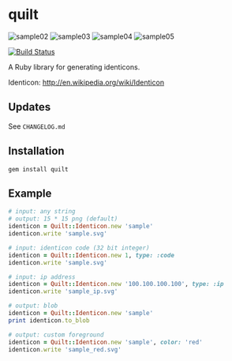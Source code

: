 # quilt

![sample02](http://swdyh.github.io/quilt/sample/quilt-02.png) ![sample03](http://swdyh.github.io/quilt/sample/quilt-03.png) ![sample04](http://swdyh.github.io/quilt/sample/quilt-04.png) ![sample05](http://swdyh.github.io/quilt/sample/quilt-05.png)

[![Build Status](https://travis-ci.org/harigopal/quilt.png?branch=master)](https://travis-ci.org/harigopal/quilt)

A Ruby library for generating identicons.

Identicon: http://en.wikipedia.org/wiki/Identicon

## Updates

See `CHANGELOG.md`

## Installation

    gem install quilt

## Example

```ruby
# input: any string
# output: 15 * 15 png (default)
identicon = Quilt::Identicon.new 'sample'
identicon.write 'sample.svg'

# input: identicon code (32 bit integer)
identicon = Quilt::Identicon.new 1, type: :code
identicon.write 'sample.svg'

# input: ip address
identicon = Quilt::Identicon.new '100.100.100.100', type: :ip
identicon.write 'sample_ip.svg'

# output: blob
identicon = Quilt::Identicon.new 'sample'
print identicon.to_blob

# output: custom foreground
identicon = Quilt::Identicon.new 'sample', color: 'red'
identicon.write 'sample_red.svg'
```
